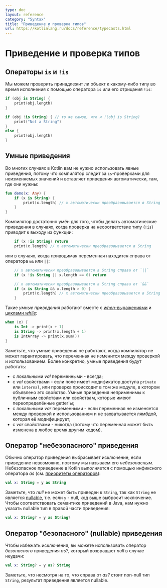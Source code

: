 ```yaml
---
type: doc
layout: reference
category: "Syntax"
title: "Приведение и проверка типов"
url: https://kotlinlang.ru/docs/reference/typecasts.html
---
```


<!--# Type Checks and Casts-->
# Приведение и проверка типов

<!--## `is` and `!is` Operators-->
## Операторы `is` и `!is`

<!--We can check whether an object conforms to a given type at runtime by using the `is` operator or its negated form `!is`:-->
Мы можем проверить принадлежит ли объект к какому-либо типу во время исполнения с помощью оператора `is` или его отрицания `!is`:

``` kotlin
if (obj is String) {
    print(obj.length)
}

if (obj !is String) { // то же самое, что и !(obj is String)
    print("Not a String")
}
else {
    print(obj.length)
}
```

<!--## Smart Casts-->
## Умные приведения

<!--In many cases, one does not need to use explicit cast operators in Kotlin, because the compiler tracks the
`is`-checks for immutable values and inserts (safe) casts automatically when needed:-->
Во многих случаях в Kotlin вам не нужно использовать явные приведения, потому что компилятор следит за `is`-проверками для 
неизменяемых значений и вставляет приведения автоматически, там, где они нужны:

``` kotlin
fun demo(x: Any) {
    if (x is String) {
        print(x.length) // x автоматически преобразовывается в String
    }
}
```

<!--The compiler is smart enough to know a cast to be safe if a negative check leads to a return:-->
Компилятор достаточно умён для того, чтобы делать автоматические приведения в случаях, когда проверка на несоответствие типу (`!is`)
приводит к выходу из функции:

``` kotlin
    if (x !is String) return
    print(x.length) // x автоматически преобразовывается в String
```

<!--or in the right-hand side of `&&` and `||`:-->
или в случаях, когда приводимая переменная находится справа от оператора `&&` или `||`:

``` kotlin
    // x автоматически преобразовывается в String справа от `||`
    if (x !is String || x.length == 0) return

    // x автоматически преобразовывается в String справа от `&&`
    if (x is String && x.length > 0) {
        print(x.length) // x автоматически преобразовывается в String
    }
```


<!--Such _smart casts_ work for [*when*{: .keyword }-expressions](control-flow.html#when-expression)
and [*while*{: .keyword }-loops](control-flow.html#while-loops) as well:-->
Такие _умные приведения_  работают вместе с [*when*-выражениями](control-flow.html#when-expression) и [циклами *while*](control-flow.html#while-loops):

``` kotlin
when (x) {
    is Int -> print(x + 1)
    is String -> print(x.length + 1)
    is IntArray -> print(x.sum())
}
```

<!--Note that smart casts do not work when the compiler cannot guarantee that the variable cannot change between the check and the usage.
More specifically, smart casts are applicable according to the following rules:-->
Заметьте, что умные приведения не работают, когда компилятор не может гарантировать, что переменная не изменится между проверкой и использованием.
Более конкретно, умные приведения будут работать:

<!--  * *val*{: .keyword } local variables - always;
  * *val*{: .keyword } properties - if the property is private or internal or the check is performed in the same module where the property is declared. Smart casts aren't applicable to open properties or properties that have custom getters;
  * *var*{: .keyword } local variables - if the variable is not modified between the check and the usage and is not captured in a lambda that modifies it;
  * *var*{: .keyword } properties - never (because the variable can be modified at any time by other code).-->
  
* с локальными *val* переменными - всегда;
* с *val* свойствами - если поле имеет модификатор доступа `private` или `internal`, или проверка происходит в том же модуле, в котором объявлено это свойство. 
Умные приведения неприменимы к публичным свойствам или свойствам, которые имеют переопределённые getter'ы;
* с локальными *var* переменными - если переменная не изменяется между проверкой и использованием и не захватывается лямбдой, которая её модифицирует;
* с *var* свойствами - никогда (потому что переменная может быть изменена в любое время другим кодом).


<!--## "Unsafe" cast operator-->
## Оператор "небезопасного" приведения

<!--Usually, the cast operator throws an exception if the cast is not possible. Thus, we call it *unsafe*.
The unsafe cast in Kotlin is done by the infix operator *as*{: .keyword } (see [operator precedence](grammar.html#precedence)):-->
Обычно оператор приведения выбрасывает исключение, если приведение невозможно, поэтому мы называем его *небезопасным*.
Небезопасное приведение в Kotlin выполняется с помощью инфиксного оператора *as* (см. [приоритеты операторов](grammar.html#precedence)):

``` kotlin
val x: String = y as String
```

<!--Note that *null*{: .keyword } cannot be cast to `String` as this type is not [nullable](null-safety.html),
i.e. if `y` is null, the code above throws an exception.
In order to match Java cast semantics we have to have nullable type at cast right hand side, like-->
Заметьте, что *null* не может быть приведен к `String`, так как `String` не является [nullable](null-safety.html),
т.е. если `y` - null, код выше выбросит исключение. Чтобы соответствовать семантике приведений в Java, нам нужно указать nullable тип в правой части приведения:

``` kotlin
val x: String? = y as String?
```

<!--## "Safe" (nullable) cast operator-->
## Оператор "безопасного" (nullable) приведения 

<!--To avoid an exception being thrown, one can use a *safe* cast operator *as?*{: .keyword } that returns *null*{: .keyword } on failure:-->
Чтобы избежать исключения, вы можете использовать оператор *безопасного* приведения *as?*, который возвращает *null* в случае неудачи:

``` kotlin
val x: String? = y as? String
```

<!--Note that despite the fact that the right-hand side of *as?*{: .keyword } is a non-null type `String` the result of the cast is nullable.-->
Заметьте, что несмотря на то, что справа от *as?* стоит non-null тип `String`, результат приведения является nullable.
